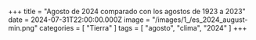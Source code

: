+++
title = "Agosto de 2024 comparado con los agostos de 1923 a 2023"
date = 2024-07-31T22:00:00.000Z
image = "/images/1_/es_2024_august-min.png"
categories = [ "Tierra" ]
tags = [ "agosto", "clima", "2024" ]
+++

